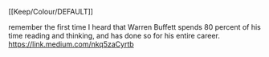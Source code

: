 [[Keep/Colour/DEFAULT]] 

remember the first time I heard that Warren Buffett spends 80 percent of his time reading and thinking, and has done so for his entire career. https://link.medium.com/nkq5zaCyrtb
